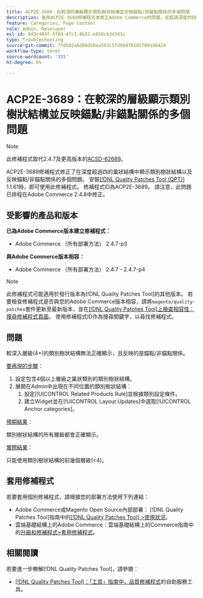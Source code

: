 ```yaml
---
title: ACP2E-3689：在較深的層級顯示類別樹狀結構並反映錨點/非錨點關係的多個問題
description: 套用ACP2E-3689修補程式來修正Adobe Commerce的問題，在超過深度的四個巢狀結構中顯示類別樹狀結構，並反映錨點/非錨點關係。
feature: Categories, Page Content
role: Admin, Developer
exl-id: 8d3c484f-3f8d-4fc1-8b31-e850cb34341c
type: Troubleshooting
source-git-commit: 7fdb02a6d89d50ea593c5fd99d78101f89198424
workflow-type: tm+mt
source-wordcount: '355'
ht-degree: 0%

---
```


# ACP2E-3689：在較深的層級顯示類別樹狀結構並反映錨點/非錨點關係的多個問題

>[!NOTE]
>
>此修補程式取代2.4.7及更高版本的[ACSD-62689](/help/tools/quality-patches-tool/patches-available-in-qpt/v1-1-57/acsd-62689-customer-add-categories-issue-related-product-rules-and-widgets.md)。

ACP2E-3689修補程式修正了在深度超過四的巢狀結構中顯示類別樹狀結構以及反映錨點/非錨點關係的多個問題。 安裝[[!DNL Quality Patches Tool (QPT)]](/help/tools/quality-patches-tool/quality-patches-tool-to-self-serve-quality-patches.md) 1.1.61時，即可使用此修補程式。 修補程式ID為ACP2E-3689。 請注意，此問題已排程在Adobe Commerce 2.4.8中修正。

## 受影響的產品和版本

**已為Adobe Commerce版本建立修補程式：**

* Adobe Commerce （所有部署方法） 2.4.7-p3

**與Adobe Commerce版本相容：**

* Adobe Commerce （所有部署方法） 2.4.7 - 2.4.7-p4

>[!NOTE]
>
>此修補程式可能適用於發行版本為[!DNL Quality Patches Tool]的其他版本。 若要檢查修補程式是否與您的Adobe Commerce版本相容，請將`magento/quality-patches`套件更新至最新版本，並在[[!DNL Quality Patches Tool]上檢查相容性：搜尋修補程式頁面](https://experienceleague.adobe.com/tools/commerce-quality-patches/index.html)。 使用修補程式ID作為搜尋關鍵字，以尋找修補程式。

## 問題

較深入層級(4+)的類別樹狀結構無法正確顯示，且反映的是錨點/非錨點關係。

<u>要再現的步驟</u>：

1. 設定包含4個以上層級之巢狀類別的類別樹狀結構。
1. 展開在Admin中出現在不同位置的類別樹狀結構：
   1. 設定[!UICONTROL Related Products Rule]並根據類別設定條件。
   1. 建立Widget並在[!UICONTROL Layout Updates]中選取[!UICONTROL Anchor categories]。

<u>預期結果</u>：

類別樹狀結構的所有層級都會正確顯示。

<u>實際結果</u>：

只能使用類別樹狀結構的前幾個層級(&lt;4)。

## 套用修補程式

若要套用個別修補程式，請根據您的部署方法使用下列連結：

* Adobe Commerce或Magento Open Source內部部署： [!DNL Quality Patches Tool]指南中的[[!DNL Quality Patches Tool] >使用狀況](/help/tools/quality-patches-tool/usage.md)。
* 雲端基礎結構上的Adobe Commerce：雲端基礎結構上的Commerce指南中的[升級和修補程式>套用修補程式](https://experienceleague.adobe.com/docs/commerce-cloud-service/user-guide/develop/upgrade/apply-patches.html)。

## 相關閱讀

若要進一步瞭解[!DNL Quality Patches Tool]，請參閱：

* [[!DNL Quality Patches Tool]：「工具」指南中，品質修補程式](/help/tools/quality-patches-tool/quality-patches-tool-to-self-serve-quality-patches.md)的自助服務工具。
